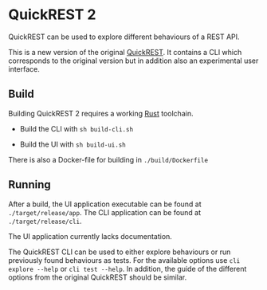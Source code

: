 # QuickREST 2

QuickREST can be used to explore different behaviours of a REST API.

This is a new version of the original [QuickREST](https://github.com/zclj/QuickREST). It contains a CLI which corresponds to the original version but in addition also an experimental user interface.

## Build

Building QuickREST 2 requires a working [Rust](https://rustup.rs/) toolchain.

- Build the CLI with `sh build-cli.sh`

- Build the UI with `sh build-ui.sh`

There is also a Docker-file for building in `./build/Dockerfile`

## Running

After a build, the UI application executable can be found at `./target/release/app`. The CLI application can be found at `./target/release/cli`.

The UI application currently lacks documentation.

The QuickREST CLI can be used to either explore behaviours or run previously found behaviours as tests. For the available options use `cli explore --help` or `cli test --help`. In addition, the guide of the different options from the original QuickREST should be similar.
